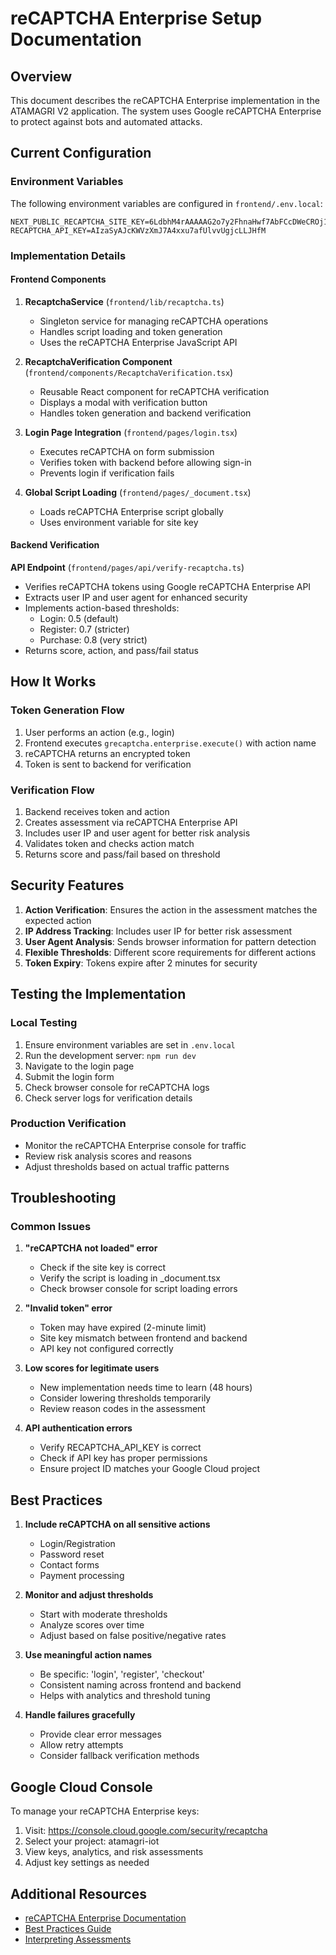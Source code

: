 # reCAPTCHA Enterprise Setup Documentation

## Overview
This document describes the reCAPTCHA Enterprise implementation in the ATAMAGRI V2 application. The system uses Google reCAPTCHA Enterprise to protect against bots and automated attacks.

## Current Configuration

### Environment Variables
The following environment variables are configured in `frontend/.env.local`:

```env
NEXT_PUBLIC_RECAPTCHA_SITE_KEY=6LdbhM4rAAAAAG2o7y2FhnaHwf7AbFCcDWeCROj1
RECAPTCHA_API_KEY=AIzaSyAJcKWVzXmJ7A4xxu7afUlvvUgjcLLJHfM
```

### Implementation Details

#### Frontend Components

1. **RecaptchaService** (`frontend/lib/recaptcha.ts`)
   - Singleton service for managing reCAPTCHA operations
   - Handles script loading and token generation
   - Uses the reCAPTCHA Enterprise JavaScript API

2. **RecaptchaVerification Component** (`frontend/components/RecaptchaVerification.tsx`)
   - Reusable React component for reCAPTCHA verification
   - Displays a modal with verification button
   - Handles token generation and backend verification

3. **Login Page Integration** (`frontend/pages/login.tsx`)
   - Executes reCAPTCHA on form submission
   - Verifies token with backend before allowing sign-in
   - Prevents login if verification fails

4. **Global Script Loading** (`frontend/pages/_document.tsx`)
   - Loads reCAPTCHA Enterprise script globally
   - Uses environment variable for site key

#### Backend Verification

**API Endpoint** (`frontend/pages/api/verify-recaptcha.ts`)
- Verifies reCAPTCHA tokens using Google reCAPTCHA Enterprise API
- Extracts user IP and user agent for enhanced security
- Implements action-based thresholds:
  - Login: 0.5 (default)
  - Register: 0.7 (stricter)
  - Purchase: 0.8 (very strict)
- Returns score, action, and pass/fail status

## How It Works

### Token Generation Flow
1. User performs an action (e.g., login)
2. Frontend executes `grecaptcha.enterprise.execute()` with action name
3. reCAPTCHA returns an encrypted token
4. Token is sent to backend for verification

### Verification Flow
1. Backend receives token and action
2. Creates assessment via reCAPTCHA Enterprise API
3. Includes user IP and user agent for better risk analysis
4. Validates token and checks action match
5. Returns score and pass/fail based on threshold

## Security Features

1. **Action Verification**: Ensures the action in the assessment matches the expected action
2. **IP Address Tracking**: Includes user IP for better risk assessment
3. **User Agent Analysis**: Sends browser information for pattern detection
4. **Flexible Thresholds**: Different score requirements for different actions
5. **Token Expiry**: Tokens expire after 2 minutes for security

## Testing the Implementation

### Local Testing
1. Ensure environment variables are set in `.env.local`
2. Run the development server: `npm run dev`
3. Navigate to the login page
4. Submit the login form
5. Check browser console for reCAPTCHA logs
6. Check server logs for verification details

### Production Verification
- Monitor the reCAPTCHA Enterprise console for traffic
- Review risk analysis scores and reasons
- Adjust thresholds based on actual traffic patterns

## Troubleshooting

### Common Issues

1. **"reCAPTCHA not loaded" error**
   - Check if the site key is correct
   - Verify the script is loading in _document.tsx
   - Check browser console for script loading errors

2. **"Invalid token" error**
   - Token may have expired (2-minute limit)
   - Site key mismatch between frontend and backend
   - API key not configured correctly

3. **Low scores for legitimate users**
   - New implementation needs time to learn (48 hours)
   - Consider lowering thresholds temporarily
   - Review reason codes in the assessment

4. **API authentication errors**
   - Verify RECAPTCHA_API_KEY is correct
   - Check if API key has proper permissions
   - Ensure project ID matches your Google Cloud project

## Best Practices

1. **Include reCAPTCHA on all sensitive actions**
   - Login/Registration
   - Password reset
   - Contact forms
   - Payment processing

2. **Monitor and adjust thresholds**
   - Start with moderate thresholds
   - Analyze scores over time
   - Adjust based on false positive/negative rates

3. **Use meaningful action names**
   - Be specific: 'login', 'register', 'checkout'
   - Consistent naming across frontend and backend
   - Helps with analytics and threshold tuning

4. **Handle failures gracefully**
   - Provide clear error messages
   - Allow retry attempts
   - Consider fallback verification methods

## Google Cloud Console

To manage your reCAPTCHA Enterprise keys:
1. Visit: https://console.cloud.google.com/security/recaptcha
2. Select your project: atamagri-iot
3. View keys, analytics, and risk assessments
4. Adjust key settings as needed

## Additional Resources

- [reCAPTCHA Enterprise Documentation](https://cloud.google.com/recaptcha-enterprise/docs)
- [Best Practices Guide](https://cloud.google.com/recaptcha-enterprise/docs/best-practices)
- [Interpreting Assessments](https://cloud.google.com/recaptcha-enterprise/docs/interpret-assessment)